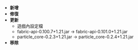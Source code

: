 - **新增**
- **修復**
- **更新**
    - 遊戲內設定檔
    - fabric-api-0.100.7+1.21.jar -> fabric-api-0.101.0+1.21.jar
    - particle_core-0.2.3+1.21.jar -> particle_core-0.2.4+1.21.jar
- **移除**